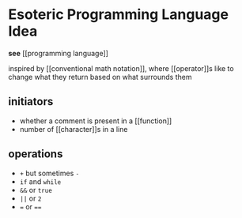 # Esoteric Programming Language Idea

**see** [[programming language]]

inspired by [[conventional math notation]], where [[operator]]s like to change what they return based on what surrounds them

## initiators

- whether a comment is present in a [[function]]
- number of [[character]]s in a line

## operations

- `+` but sometimes `-`
- `if` and `while`
- `&&` or `true`
- `||` or `2`
- `=` or `==`
